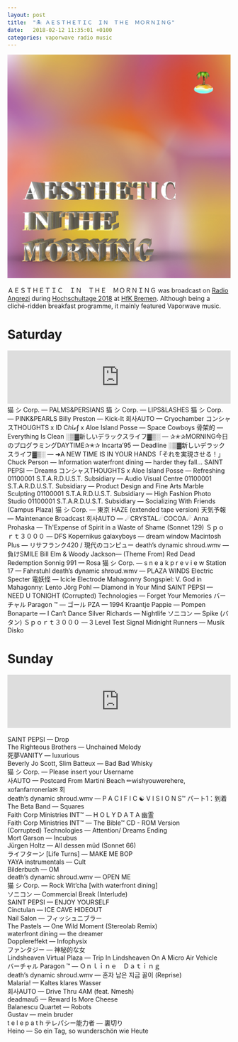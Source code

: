 ```yaml
---
layout: post
title:  "🏝 ＡＥＳＴＨＥＴＩＣ　ＩＮ　ＴＨＥ　ＭＯＲＮＩＮＧ"
date:   2018-02-12 11:35:01 +0100
categories: vaporwave radio music
---
```

![ＡＥＳＴＨＥＴＩＣ　ＩＮ　ＴＨＥ　ＭＯＲＮＩＮＧ](images/aitm.jpg)

ＡＥＳＴＨＥＴＩＣ　ＩＮ　ＴＨＥ　ＭＯＲＮＩＮＧ was broadcast on [Radio Angrezi](http://radioangrezi.de) during [Hochschultage 2018](http://www.hfk-bremen.de/hochschulpreise2018) at [HfK Bremen](http://www.hfk-bremen.de). Although being a cliché-ridden breakfast programme, it mainly featured Vaporwave music.

# Saturday

<iframe width="100%" height="120px" src="https://www.mixcloud.com/widget/iframe/?hide_cover=1&light=1&feed=%2FRadioAngrezi%2Faesthetic-in-the-morning%2F" frameborder="0" ></iframe>
猫 シ Corp. — PALMS&PERSIANS  
猫 シ Corp. — LIPS&LASHES	  
猫 シ Corp. — PINK&PEARLS  
Billy Preston — Kick-It  
회사AUTO — Cryochamber  
コンシャスTHOUGHTS x ID Cℎίℯƒ x Aloe Island Posse — Space Cowboys  
骨架的 — Everything Is Clean  
░▒▓新しいデラックスライフ▓▒░ — ✰✭✰MORNING今日のプログラミングDAYTIME✰✭✰	  
Incarta’95 — Deadline  
░▒▓新しいデラックスライフ▓▒░ — ➜A NEW TIME IS IN YOUR HANDS「それを実現させる！」   
Chuck Person — Information   
waterfront dining — harder they fall...  
SAINT PEPSI — Dreams  
コンシャスTHOUGHTS x Aloe Island Posse — Refreshing  
01100001 S.T.A.R.D.U.S.T. Subsidiary — Audio Visual Centre   
01100001 S.T.A.R.D.U.S.T. Subsidiary — Product Design and Fine Arts Marble Sculpting  
01100001 S.T.A.R.D.U.S.T. Subsidiary — High Fashion Photo Studio  
01100001 S.T.A.R.D.U.S.T. Subsidiary — Socializing With Friends (Campus Plaza)  
猫 シ Corp. — 東京 HAZE (extended tape version)  
天気予報 — Maintenance Broadcast  
회사AUTO — ☄CRYSTAL☄COCOA☄  
Anna Prohaska — Th'Expense of Spirit in a Waste of Shame (Sonnet 129)  
Ｓｐｏｒｔ３０００ — DFS Kopernikus  
galaxyboys — dream window  
Macintosh Plus — リサフランク420 / 現代のコンピュー  
death’s dynamic shroud.wmv — 負けSMILE  
Bill Elm & Woody Jackson— (Theme From) Red Dead Redemption  
Sonnig 991 — Rosa  
猫 シ Corp. — s n e a k  p r e v i e w
Station 17 — Fahrstuhl  
death’s dynamic shroud.wmv — PLAZA WINDS  
Electric Specter 電妖怪 — Icicle Electrode  
Mahagonny Songspiel: V. God in Mahagonny: Lento  
Jörg Pohl — Diamond in Your Mind  
SAINT PEPSI — NEED U TONIGHT
(Corrupted) Technologies — Forget Your Memories  
バーチャル Paragon ™ — ゴール  
PZA — 1994  
Kraantje Pappie — Pompen  
Bonaparte — I Can’t Dance  
Silver Richards — Nightlife  
ソニコン — Spike (バタン)  
Ｓｐｏｒｔ３０００ — 3 Level Test Signal  
Midnight Runners — Musik Disko  

# Sunday
<iframe width="100%" height="120" src="https://www.mixcloud.com/widget/iframe/?hide_cover=1&light=1&feed=%2FRadioAngrezi%2Faesthetic-in-the-morning-day-two%2F" frameborder="0" ></iframe>

SAINT PEPSI — Drop  
The Righteous Brothers — Unchained Melody  
死夢VANITY — luxurious  
Beverly Jo Scott, Slim Batteux — Bad Bad Whisky  
猫 シ Corp. — Please insert your Username  
사AUTO — Postcard From Martini Beach ✏wishyouwerehere, xofanfarronería✉	회  
death’s dynamic shroud.wmv — P A C I F I C ☯ V I S I O N S™ パート1：到着  
The Beta Band — Squares  
Faith Corp Ministries INT™ — H O L Y D A T A 幽霊  
Faith Corp Ministries INT™ — The Bible™ CD - ROM Version  
(Corrupted) Technologies — Attention/ Dreams Ending   
Mort Garson — Incubus  
Jürgen Holtz — All dessen müd (Sonnet 66)  
ライフターン [Life Turns] — MAKE ME BOP  
YAYA instrumentals — Cult  
Bilderbuch — OM  
death’s dynamic shroud.wmv — OPEN ME  
猫 シ Corp. — Rock Wit’cha [with waterfront dining]  
ソニコン — Commercial Break (Interlude)  
SAINT PEPSI — ENJOY YOURSELF  
Cinctulan — ICE CAVE HIDEOUT  
Nail Salon — フィッシュニブラー  
The Pastels — One Wild Moment (Stereolab Remix)  
waterfront dining — the dreamer  
Dopplereffekt — Infophysix    
ファンタジー — 神秘的な女  
Lindsheaven Virtual Plaza — Trip In Lindsheaven On A Micro Air Vehicle  
バーチャル Paragon ™ — Ｏｎｌｉｎｅ　Ｄａｔｉｎｇ  
death’s dynamic shroud.wmv — 혼자 남은 지금 꼴이 (Reprise)  
Malaria! — Kaltes klares Wasser  
회사AUTO — Drive Thru 4AM (feat. Nmesh)  
deadmau5 — Reward Is More Cheese  
Balanescu Quartet — Robots  
Gustav — mein bruder  
t e l e p a t h テレパシー能力者 — 裏切り  
Heino — So ein Tag, so wunderschön wie Heute